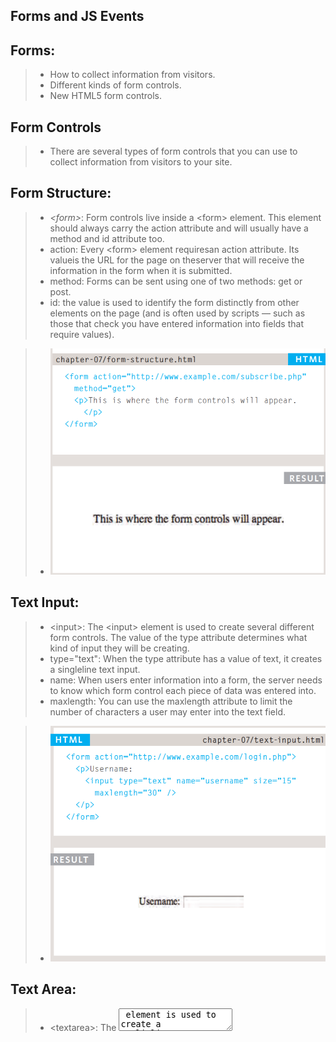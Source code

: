 ## Forms and JS Events
 
## Forms:
 > * How to collect information from visitors.
 > * Different kinds of form controls.
 > * New HTML5 form controls.

## Form Controls
 > * There are several types of form controls that you can use to collect information from visitors to your site. 

## Form Structure:
 > * *\<form>*:  Form controls live inside a \<form> element. This element should always carry the action attribute and will usually have a method and id attribute too.
 > * action: Every \<form> element requiresan action attribute. Its valueis the URL for the page on theserver that will receive the information in the form when it is submitted.
 > * method:  Forms can be sent using one of two methods: get or post.
 > * id:  the value is used to identify the form distinctly from other elements on the page (and is often used by scripts — such as those that check you have entered information into fields that require values).

  > * ![form-structure](form-structure.png)

## Text Input:
 > * \<input>: The \<input> element is used to create several different form controls. The value of the type attribute determines what kind of input they will be creating.   
 > * type="text":  When the type attribute has a value of text, it creates a singleline text input.
 > * name:  When users enter information into a form, the server needs to know which form control each piece of data was entered into. 
 > * maxlength:  You can use the maxlength attribute to limit the number of characters a user may enter into the text field.

  > * ![text-input](text-input.png)

## Text Area:
 > * \<textarea>:  The <textarea> element is used to create a mutli-line text input. Unlike other input elements this is not an empty element. It should therefore have an opening and a closing tag. 
 > * ![text-area](text-area.png)

## Multiple Select Box: 
 > * *\<select>*:
  > * size: You can turn a drop down select box into a box that shows more than one option by adding the size attribute. Its value should be the number of options you want to show at once.
  > * multiple:  You can allow users to select multiple options from this list by adding the multiple attribute with a value of multiple. 
   
   > * ![multiple-select-box](multiple-select-box.png)

## Submit Button:
 > * *\<input>*:
  > * type="submit":  The submit button is used to send a form to the server.   
  > * name:  It can use a name attribute but it does not need to have one.
  > * value:  The value attribute is used to control the text that appears on a button. 

   > * ![submit-button](submit-button.png)

## Image Button: 
 > * *\<input>*:
  > * type="image":  If you want to use an image for the submit button, you can give the type attribute a value of image. The src, width, height, and alt attributes work just like they do when used with the \<img> element.
   > * ![image-button](image-button.png)

## Forms summary:
 > * Whenever you want to collect information from visitors you will need a form, which lives inside a \<form> element.  
 > * Information from a form is sent in name/value pairs.
 > * Each form control is given a name, and the text the user types in or the values of the options they select are sent to the server.
 > * HTML5 introduces new form elements which make it easier for visitors to fill in forms.
    
 
## Lists, Tables and Forms:
 > * Specifying bullet point styles.
 > * Adding borders and backgrounds to tables.
 > * Changing the appearance of form elements.

## Bullet Point Styles
 > * list-style-type: The list-style-type property allows you to control the shape or style of a bullet point (also known as a marker).  

## Images for Bullets
 > * list-style-image: 
 > * You can specify an image to act as a bullet point using the list-style-image property. 
 > * The value starts with the letters url and is followed by a pair of parentheses. Inside the parentheses, the path to the image is given inside double quotes.
 > * This property can be used on rules that apply to the \<ul> and \<li> elements.
    
    > * ![list-style-image](list-style-image.png)

## List Shorthand:
 > * list-style: 
  > * As with several of the other CSS properties, there is a property that acts as a shorthand for list styles. It is called list-style, and it allows you to express the markers' style, image and position properties in any order.

  > * ![list-style](list-style.png)

## Gaps Between Cells:
 > * collapse:  Borders are collapsed into a single border where possible. (border-spacing will be ignored and cells pushed together, and empty-cells properties will be ignored.)
 > * separate:  Borders are detached from each other. (border-spacing and empty-cells will be obeyed.)

 > * ![gaps-between-cells](gaps-between-cells.png)

## Cursor Styles
 > * The cursor property allows you to control the type of mouse cursor that should be displayed to users.  
  
  > * ![cursor](cursor.png)

## LISTS, TABLES AND FORMS SUMMARY:
 > * In addition to the CSS properties covered in other chapters which work with the contents of all elements, there are several others that are specifically used to control the appearance of lists, tables, and forms.  
 > * List markers can be given different appearances using the list-style-type and list-style image properties.
 > * Table cells can have different borders and spacing in different browsers, but there are properties you can use to control them and make them more consistent. 
 > * Forms are easier to use if the form controls are vertically aligned using CSS.
 > * Forms benefit from styles that make them feel more interactive.


## Events:
 > * DIFFERENT EVENT TYPES:
  > * Here is a selection of the events that occur in the browser while you are browsing the web. Any of these events can be used to trigger a function in your JavaScript code. 
  > * ![events](events.png)


## HOW EVENTS TRIGGER JAVASCRIPT CODE:
 > * When the user interacts with the HTML on a web page, there are three steps involved in getting it to trigger some JavaScript code. Together these steps are known as event handling. 

## EVENT LISTENERS :
 > * Event listeners are a more recent approach to handling events. They can deal with more than one function at a time but they are not supported in older browsers.  

## THE EVENT OBJECT:
 > * When an event occurs, the event object tells you information about the event, and the element it happened upon. 

## EVENT DELEGATION: 
 > * Creating event listeners for a lot of elements can slow down a page, but event flow allows you to listen for an event on a parent element. 
 
## CHANGING DEFAULT BEHAVIOR:
 > * The event object has methods that change: the default behavior of an element and how the element's ancestors respond to the event. 

## WH ICH ELEMENT DID AN EVENT OCCUR ON?     
 > * When calling a function, the event object's target property is the best way to determine which element the event occurred on. But you may see the approach below used; it relies on the this keyword. 

## USER INTERFACE EVENTS :
 > * User interface CUI) events occur as a result of interaction with the browser window rather than the HTML page contained within it, e.g., a page having loaded or the browser window being resized.  

## FORM EVENTS:
 > * There are two events that are commonly used with forms. In particular you are likely to see submit used in form validation.  
  
## Events Summary:
 > * Events are the browser's way of indicating when something has happened (such as when a page has finished loading or a button has been clicked). 
 > * Binding is the process of stating which event you are waiting to happen, and which element you are waiting for that event to happen upon. 
 > * When an event occurs on an element, it can trigger a JavaScript function. When this function then changes the web page in some way, it feels interactive because it has responded to the user. 
 > * You can use event delegation to monitor for events that happen on all of the children of an element. 
 > * The most commonly used events are W3C DOM events, although there are others in the HTMLS specification as well as browser-specific events. 

 this cheat sheet created by *Alaa Aldous*

